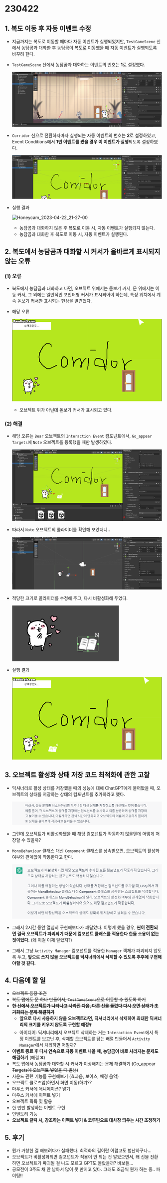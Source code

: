 # 230422

## 1. 복도 이동 후 자동 이벤트 수정

- 지금까지는 복도로 이동할 때마다 자동 이벤트가 실행되었지만, `TestGameScene` 신에서 농담곰과 대화한 후 농담곰이 복도로 이동했을 때 자동 이벤트가 실행되도록 바꾸려 한다.

- `TestGameScene` 신에서 농담곰과 대화하는 이벤트의 번호는 **1**로 설정했다.

  ![image-20230422212258959](Assets/230422.assets/image-20230422212258959.png)



- `Corridor` 신으로 전환하자마자 실행되는 자동 이벤트의 번호는 **2**로 설정하였고, Event Conditions에서 **1번 이벤트를 봤을 경우 이 이벤트가 실행**되도록 설정하였다.

  ![image-20230422212531485](Assets/230422.assets/image-20230422212531485.png)



- 실행 결과

  ![Honeycam_2023-04-22_21-27-00](Assets/230422.assets/Honeycam_2023-04-22_21-27-00.gif)

  - 농담곰과 대화하지 않은 후 복도로 이동 시, 자동 이벤트가 실행되지 않는다.
  - 농담곰과 대화한 후 복도로 이동 시, 자동 이벤트가 실행된다.



## 2. 복도에서 농담곰과 대화할 시 커서가 올바르게 표시되지 않는 오류

### (1) 오류

- 복도에서 농담곰과 대화하고 나면, 오브젝트 위에서는 돋보기 커서, 문 위에서는 이동 커서, 그 외에는 일반적인 포인터형 커서가 표시되어야 하는데, 특정 위치에서 계속 돋보기 커서만 표시되는 현상을 발견했다.

- 해당 오류

  ![Honeycam_2023-04-22_21-33-35](Assets/230422.assets/Honeycam_2023-04-22_21-33-35.gif)

  - 오브젝트 위가 아닌데 돋보기 커서가 표시되고 있다.



### (2) 해결

- 해당 오류는 `Bear` 오브젝트의 `Interaction Event` 컴포넌트에서, `Go_appear Targets`에 `Note` 오브젝트를 등록했을 때만 발생하였다.

  ![image-20230422214551673](Assets/230422.assets/image-20230422214551673.png)



- 따라서 `Note` 오브젝트의 콜라이더를 확인해 보았더니..

  ![image-20230422214630106](Assets/230422.assets/image-20230422214630106.png)

  

- 적당한 크기로 콜라이더를 수정해 주고, 다시 비활성화해 두었다.

  ![image-20230422214735260](Assets/230422.assets/image-20230422214735260.png)



- 실행 결과

  ![Honeycam_2023-04-22_21-49-38](Assets/230422.assets/Honeycam_2023-04-22_21-49-38.gif)



## 3. 오브젝트 활성화 상태 저장 코드 최적화에 관한 고찰

- 딕셔너리로 활성 상태를 저장했을 때의 성능에 대해 ChatGPT에게 물어봤을 때, 오브젝트의 상태를 저장하는 상태의 컴포넌트를 추가하라고 했다.

  ![image-20230422220419898](Assets/230422.assets/image-20230422220419898.png)



- 그런데 오브젝트가 비활성화됐을 때 해당 컴포넌트가 작동하지 않을텐데 어떻게 저장할 수 있을까?

- `MonoBehaviour` 클래스 대신 `Component` 클래스를 상속받으면, 오브젝트의 활성화 여부와 관계없이 작동한다고 한다.

  ![image-20230422220608291](Assets/230422.assets/image-20230422220608291.png)



- 그래서 2시간 동안 열심히 구현해보다가 깨달았다. 이렇게 했을 경우, **씬이 전환되면 결국 오브젝트가 파괴되기 때문에 컴포넌트 클래스를 적용한다 한들 소용이 없는 짓이었다.** (왜 이걸 이제 알았지?)
- 그래서 그냥 `Activity Manager` 컴포넌트를 적용한 `Manager` 객체가 파괴되지 않도록 두고, **앞으로 쓰지 않을 오브젝트를 딕셔너리에서 삭제할 수 있도록 추후에 구현해야할 것 같다.**



## 4. 다음에 할 일

- ~~오브젝트 등장 조건~~
- ~~복도 맵에도 문 하나 만들어서, `TestGameScene`으로 이동할 수 있도록 하기~~
- ~~**한 신에서 오브젝트가 나타나고 사라진 다음, 다른 신을 들렀다 다시 오면 상태가 초기화되는 문제 해결하기**~~
  - **앞으로 다시 사용하지 않을 오브젝트라면, 딕셔너리에서 삭제하여 최대한 딕셔너리의 크기를 키우지 않도록 구현할 예정**❣️
  - 아이디어: 딕셔너리에서 오브젝트 삭제하는 거는 `Interaction Event`에서 특정 이벤트를 보고난 후, 삭제할 오브젝트를 담는 배열 만들어서 `Activity Manager`에서 처리하면 어떨까?
- **이벤트 종료 후 다시 연속으로 자동 이벤트 나올 때, 농담곰이 바로 사라지는 문제도 해결하기** (해결 ❌)
- ~~복도 맵에서 농담곰과 대화할 시 커서가 이상해지는 문제 해결하기 (Go_appear Targets에 오브젝트 넣었을 때 발생)~~
- 사운드 관련 기능들 구현해보기 (효과음, 보이스, 배경 음악)
- 오브젝트 클로즈업(하면서 화면 이동)하기??
- 마우스 커서에 애니메이션? 넣기
- 마우스 커서에 이펙트 넣기
- 오브젝트 획득 및 활용
- 한 번만 발생하는 이벤트 구현
- 인벤토리 기능
- **오브젝트 클릭 시, 강조하는 이펙트 넣기 & 코루틴으로 대사창 띄우는 시간 조정하기**



## 5. 후기

- 뭔가 거창한 걸 해보려다가 실패했다. 최적화의 길이란 어렵고도 험난하구나...
- 오브젝트가 비활성화되면 컴포넌트가 적용이 안 되는 건 알았으면서, 왜 신을 전환하면 오브젝트가 파괴될 걸 나도 모르고 GPT도 몰랐을까? 바보들...
- 공모전이 3주도 채 안 남아서 많이 못 만지고 있다. 그래도 조금씩 뭔가 하는 중.. 파이팅!!
